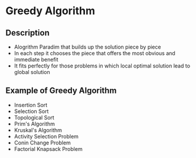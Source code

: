 # Greedy Algorithm

## Description
- Alogrithm Paradim that builds up the solution piece by piece
- In each step it chooses the piece that offers the most obvious and immediate benefit
- It fits perfectly for those problems in which local optimal solution lead to global solution

## Example of Greedy Algorithm
- Insertion Sort
- Selection Sort
- Topological Sort
- Prim's Algorithm
- Kruskal's Algorithm
- Activity Selection Problem
- Conin Change Problem
- Factorial Knapsack Problem